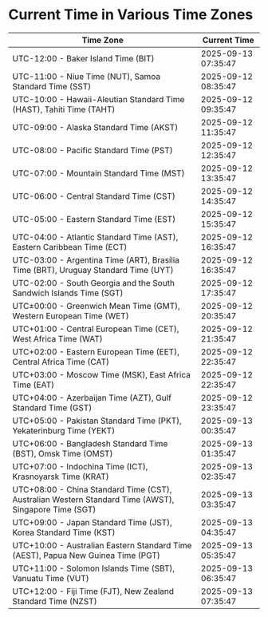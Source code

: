 # Current Time in Various Time Zones

| Time Zone | Current Time |
|-----------|--------------|
| UTC-12:00 - Baker Island Time (BIT) | 2025-09-13 07:35:47 |
| UTC-11:00 - Niue Time (NUT), Samoa Standard Time (SST) | 2025-09-12 08:35:47 |
| UTC-10:00 - Hawaii-Aleutian Standard Time (HAST), Tahiti Time (TAHT) | 2025-09-12 09:35:47 |
| UTC-09:00 - Alaska Standard Time (AKST) | 2025-09-12 11:35:47 |
| UTC-08:00 - Pacific Standard Time (PST) | 2025-09-12 12:35:47 |
| UTC-07:00 - Mountain Standard Time (MST) | 2025-09-12 13:35:47 |
| UTC-06:00 - Central Standard Time (CST) | 2025-09-12 14:35:47 |
| UTC-05:00 - Eastern Standard Time (EST) | 2025-09-12 15:35:47 |
| UTC-04:00 - Atlantic Standard Time (AST), Eastern Caribbean Time (ECT) | 2025-09-12 16:35:47 |
| UTC-03:00 - Argentina Time (ART), Brasília Time (BRT), Uruguay Standard Time (UYT) | 2025-09-12 16:35:47 |
| UTC-02:00 - South Georgia and the South Sandwich Islands Time (SGT) | 2025-09-12 17:35:47 |
| UTC±00:00 - Greenwich Mean Time (GMT), Western European Time (WET) | 2025-09-12 20:35:47 |
| UTC+01:00 - Central European Time (CET), West Africa Time (WAT) | 2025-09-12 21:35:47 |
| UTC+02:00 - Eastern European Time (EET), Central Africa Time (CAT) | 2025-09-12 22:35:47 |
| UTC+03:00 - Moscow Time (MSK), East Africa Time (EAT) | 2025-09-12 22:35:47 |
| UTC+04:00 - Azerbaijan Time (AZT), Gulf Standard Time (GST) | 2025-09-12 23:35:47 |
| UTC+05:00 - Pakistan Standard Time (PKT), Yekaterinburg Time (YEKT) | 2025-09-13 00:35:47 |
| UTC+06:00 - Bangladesh Standard Time (BST), Omsk Time (OMST) | 2025-09-13 01:35:47 |
| UTC+07:00 - Indochina Time (ICT), Krasnoyarsk Time (KRAT) | 2025-09-13 02:35:47 |
| UTC+08:00 - China Standard Time (CST), Australian Western Standard Time (AWST), Singapore Time (SGT) | 2025-09-13 03:35:47 |
| UTC+09:00 - Japan Standard Time (JST), Korea Standard Time (KST) | 2025-09-13 04:35:47 |
| UTC+10:00 - Australian Eastern Standard Time (AEST), Papua New Guinea Time (PGT) | 2025-09-13 05:35:47 |
| UTC+11:00 - Solomon Islands Time (SBT), Vanuatu Time (VUT) | 2025-09-13 06:35:47 |
| UTC+12:00 - Fiji Time (FJT), New Zealand Standard Time (NZST) | 2025-09-13 07:35:47 |
